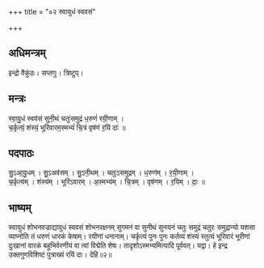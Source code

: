 +++
title = "०२ स्वायुधं स्ववसं"

+++
## अधिमन्त्रम्
इन्द्रो वैकुंठः। सप्तगुः। त्रिष्टुप्।

## मन्त्रः
स्वा॒यु॒धं स्वव॑सं सुनी॒थं चतुः॑समुद्रं ध॒रुणं॑ रयी॒णाम् ।  
च॒र्कृत्यं॒ शंस्यं॒ भूरि॑वारम॒स्मभ्यं॑ चि॒त्रं वृष॑णं र॒यिं दाः॑ ॥

## पदपाठः
सु॒ऽआ॒यु॒धम् । सु॒ऽअव॑सम् । सु॒ऽनी॒थम् । चतुः॑ऽसमुद्रम् । ध॒रुण॑म् । र॒यी॒णाम् ।  
च॒र्कृत्य॑म् । शंस्य॑म् । भूरि॑ऽवारम् । अ॒स्मभ्य॑म् । चि॒त्रम् । वृष॑णम् । र॒यिम् । दाः॒ ॥

## भाष्यम्
स्वायुधं शोभनवज्राद्यायुधं स्ववसं शोभनरक्षनम् सुगमनं वा सुनीथं सुनयनं चतुः समुद्रं चतुरः समुद्रान्यो यशसा व्याप्नोति तं धरुणं धारकं केषाम्। रयीणां धनानाम्। चर्कृत्यं पुनः पुनः कर्तव्यं शंस्यं स्तुत्यं भूरिवारं भूरीणां दुःखानां वारकं बहुभिर्वरणीयं वा त्वां विद्मेति शेषः। तादृशोऽस्मभ्यमित्यादि पूर्ववत्। यद्वा। हे इन्द्र उक्तगुणविशिष्टं पुत्राख्यं रयिं दाः। देहि॥२॥